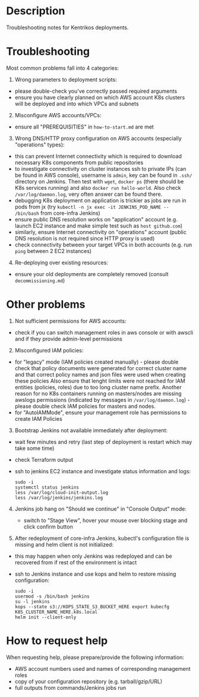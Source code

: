 # Description
Troubleshooting notes for Kentrikos deployments.

# Troubleshooting
Most common problems fall into 4 categories:

1. Wrong parameters to deployment scripts:

  * please double-check you've correctly passed required arguments
  * ensure you have clearly planned on which AWS account K8s clusters will be deployed and into which VPCs and subnets

2. Misconfigure AWS accounts/VPCs:

  * ensure all "PREREQUISITIES" in `how-to-start.md` are met

3. Wrong DNS/HTTP proxy configuration on AWS accounts (especially "operations" types):

  * this can prevent Internet connectivity which is required to download necessary K8s components from public repositories
  * to investigate connectivity on cluster instances ssh to private IPs (can be found in AWS console), username is `admin`, key can be found in `.ssh/` directory on Jenkins.
  Then test with `wget`, `docker ps` (there should be K8s services running) and also `docker run hello-world`. Also check `/var/log/daemon.log`, very often answer can be found there.
  * debugging K8s deployment on application is trickier as jobs are run in pods from jx (try `kubectl -n jx exec -it JENKINS_POD_NAME -- /bin/bash` from core-infra Jenkins)
  * ensure public DNS resolution works on "application" account (e.g. launch EC2 instance and make simple test such as `host github.com`)
  * similarly, ensure Internet connectivity on "operations" account (public DNS resolution is not required since HTTP proxy is used)
  * check connectivity between your target VPCs in both accounts (e.g. run `ping` between 2 EC2 instances)

4. Re-deploying over existing resources:
  * ensure your old deployments are completely removed (consult `decommissioning.md`)

# Other problems

1. Not sufficient permissions for AWS accounts:

  * check if you can switch management roles in aws console or with awscli and if they provide admin-level permissions

2. Misconfigured IAM policies:

  * for "legacy" mode (IAM policies created manually) - please double check that policy documents were generated for correct  cluster name and that correct policy names and json files were used when creating these policies
  Also ensure that lenght limits were not reached for IAM entities (policies, roles) due to too long cluster name prefix.
  Another reason for no K8s containers running on masters/nodes are missing awslogs permissions (indicated by messages in   `/var/log/daemon.log`) - please double check IAM policies for masters and nodes.
  * for "AutoIAMMode", ensure your management role has permissions to create IAM Policies

3. Bootstrap Jenkins not available immediately after deployment:

  * wait few minutes and retry (last step of deployment is restart which may take some time)
  * check Terraform output
  * ssh to jenkins EC2 instance and investigate status information and logs:
  
    ```shell
    sudo -i
    systemctl status jenkins
    less /var/log/cloud-init-output.log
    less /var/log/jenkins/jenkins.log
    ```

4. Jenkins job hang on "Should we continue" in "Console Output" mode:

   * switch to "Stage View", hover your mouse over blocking stage and click confirm button

5. After redeployment of core-infra Jenkins, kubectl's configuration file is missing and helm client is not initialized:

  * this may happen when only Jenkins was redeployed and can be recovered from if rest of the environment is intact
  * ssh to Jenkins instance and use kops and helm to restore missing configuration:
  
    ```
    sudo -i
    usermod -s /bin/bash jenkins
    su -l jenkins
    kops --state s3://KOPS_STATE_S3_BUCKET_HERE export kubecfg K8S_CLUSTER_NAME_HERE.k8s.local
    helm init --client-only
    ```

# How to request help  

When requesting help, please prepare/provide the following information:

* AWS account numbers used and names of corresponding management roles
* copy of your configuration repository (e.g. tarball/gzip/URL)
* full outputs from commands/Jenkins jobs run
